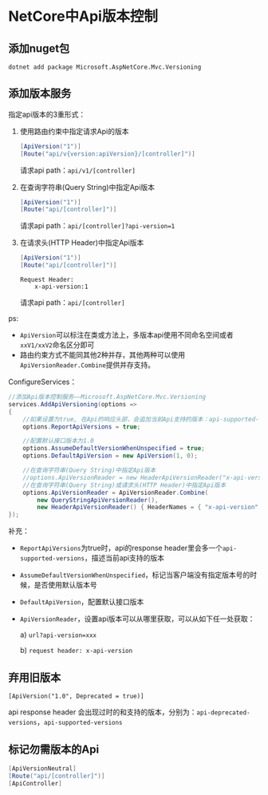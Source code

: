 # NetCore中Api版本控制

## 添加nuget包
`dotnet add package Microsoft.AspNetCore.Mvc.Versioning`

## 添加版本服务
指定api版本的3重形式：

1. 使用路由约束中指定请求Api的版本
    ```csharp
    [ApiVersion("1")]
    [Route("api/v{version:apiVersion}/[controller]")]
    ```
    请求api path：`api/v1/[controller]`

2. 在查询字符串(Query String)中指定Api版本
    ```csharp
    [ApiVersion("1")]
    [Route("api/[controller]")]
    ```
    请求api path：`api/[controller]?api-version=1`

3. 在请求头(HTTP Header)中指定Api版本
    ```csharp
    [ApiVersion("1")]
    [Route("api/[controller]")]
    ```
    ```
    Request Header:
        x-api-version:1
    ```
    请求api path：`api/[controller]`

ps:
* `ApiVersion`可以标注在类或方法上，多版本api使用不同命名空间或者`xxV1/xxV2`命名区分即可
* 路由约束方式不能同其他2种并存，其他两种可以使用`ApiVersionReader.Combine`提供并存支持。    

ConfigureServices：
```csharp
//添加Api版本控制服务——Microsoft.AspNetCore.Mvc.Versioning
services.AddApiVersioning(options =>
{
    //如果设置为true, 在Api的响应头部，会追加当前Api支持的版本：api-supported-versions
    options.ReportApiVersions = true;

    //配置默认接口版本为1.0
    options.AssumeDefaultVersionWhenUnspecified = true;
    options.DefaultApiVersion = new ApiVersion(1, 0);

    //在查询字符串(Query String)中指定Api版本
    //options.ApiVersionReader = new HeaderApiVersionReader("x-api-version");
    //在查询字符串(Query String)或请求头(HTTP Header)中指定Api版本
    options.ApiVersionReader = ApiVersionReader.Combine(
        new QueryStringApiVersionReader(),
        new HeaderApiVersionReader() { HeaderNames = { "x-api-version" } });
});
```
补充：
* `ReportApiVersions`为true时，api的response header里会多一个`api-supported-versions`，描述当前api支持的版本
* `AssumeDefaultVersionWhenUnspecified`，标记当客户端没有指定版本号的时候，是否使用默认版本号
* `DefaultApiVersion`，配置默认接口版本
* `ApiVersionReader`，设置api版本可以从哪里获取，可以从如下任一处获取：
    
    a) `url?api-version=xxx`

    b) `request header: x-api-version`

## 弃用旧版本
`[ApiVersion("1.0", Deprecated = true)]`

api response header 会出现过时的和支持的版本，分别为：`api-deprecated-versions`，`api-supported-versions`

## 标记勿需版本的Api
```csharp
[ApiVersionNeutral]
[Route("api/[controller]")]
[ApiController]
```
